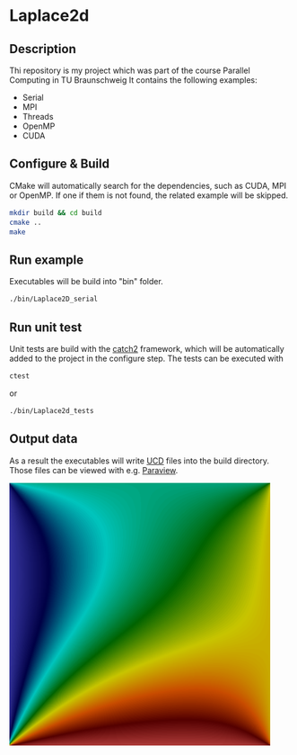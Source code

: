 # Laplace2d

## Description
Thi repository is my project which was part of the course Parallel Computing in TU Braunschweig
It contains the following examples:
- Serial
- MPI
- Threads
- OpenMP
- CUDA

## Configure & Build
CMake will automatically search for the dependencies, such as CUDA, MPI or OpenMP. If one if them is not found, the related example will be skipped.

```bash
mkdir build && cd build
cmake ..
make
```

## Run example
Executables will be build into "bin" folder.

```bash
./bin/Laplace2D_serial
```

## Run unit test
Unit tests are build with the [catch2](https://github.com/catchorg/Catch2) framework, which will be automatically added to the project in the configure step.
The tests can be executed with

```bash
ctest
```
or
```bash
./bin/Laplace2d_tests
```

## Output data

As a result the executables will write [UCD](https://dav.lbl.gov/archive/NERSC/Software/express/help6.1/help/reference/dvmac/UCD_Form.htm) files into the build directory. Those files can be viewed with e.g. [Paraview](https://www.paraview.org/).

![VirtualFluids](img/laplace2d.png)
